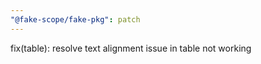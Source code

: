 ```yaml
---
"@fake-scope/fake-pkg": patch
---
```


fix(table): resolve text alignment issue in table not working
